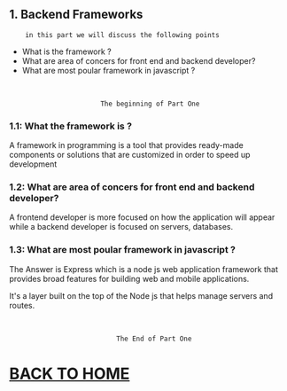 ## 1. Backend Frameworks

        in this part we will discuss the following points

* What is the framework ?
* What are area of concers for front end and backend developer?
* What are most poular framework in javascript ?


<br/>

                           The beginning of Part One

### 1.1: What the framework is ?

A framework in programming is a tool that provides ready-made components or solutions that are customized in order to speed up development

### 1.2: What are area of concers for front end and backend developer?

A frontend developer is more focused on how the application will appear while a backend developer is focused on servers, databases.

### 1.3: What are most poular framework in javascript ?

The Answer is Express which is a node js web application framework that provides broad features for building web and mobile applications.

It's a layer built on the top of the Node js that helps manage servers and routes.

<br/>

    
                               The End of Part One



# [BACK TO HOME](https://jehadabuawwad.github.io/reading-notes)
